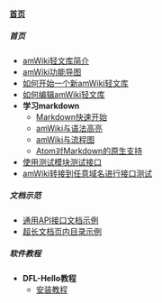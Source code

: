 
#### [首页](?file=home-首页)

##### 首页
- [amWiki轻文库简介](?file=001-首页/01-amWiki轻文库简介 "amWiki轻文库简介")
- [amWiki功能导图](?file=001-首页/02-amWiki功能导图 "amWiki功能导图")
- [如何开始一个新amWiki轻文库](?file=001-首页/03-如何开始一个新amWiki轻文库 "如何开始一个新amWiki轻文库")
- [如何编辑amWiki轻文库](?file=001-首页/04-如何编辑amWiki轻文库 "如何编辑amWiki轻文库")
- **学习markdown**
    - [Markdown快速开始](?file=001-首页/05-学习markdown/01-Markdown快速开始 "Markdown快速开始")
    - [amWiki与语法高亮](?file=001-首页/05-学习markdown/02-amWiki与语法高亮 "amWiki与语法高亮")
    - [amWiki与流程图](?file=001-首页/05-学习markdown/03-amWiki与流程图 "amWiki与流程图")
    - [Atom对Markdown的原生支持](?file=001-首页/05-学习markdown/05-Atom对Markdown的原生支持 "Atom对Markdown的原生支持")
- [使用测试模块测试接口](?file=001-首页/06-使用测试模块测试接口 "使用测试模块测试接口")
- [amWiki转接到任意域名进行接口测试](?file=001-首页/07-amWiki转接到任意域名进行接口测试 "amWiki转接到任意域名进行接口测试")

##### 文档示范
- [通用API接口文档示例](?file=002-文档示范/001-通用API接口文档示例 "通用API接口文档示例")
- [超长文档页内目录示例](?file=002-文档示范/002-超长文档页内目录示例 "超长文档页内目录示例")

##### 软件教程
- **DFL-Hello教程**
    - [安装教程](?file=003-软件教程/01-DFL-Hello教程/01-安装教程 "安装教程")
